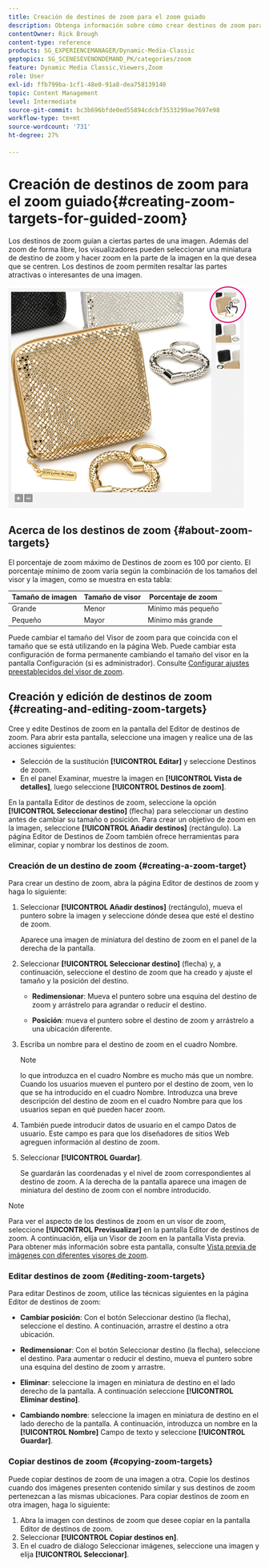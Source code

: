 ```yaml
---
title: Creación de destinos de zoom para el zoom guiado
description: Obtenga información sobre cómo crear destinos de zoom para el zoom guiado en Adobe Dynamic Media Classic.
contentOwner: Rick Brough
content-type: reference
products: SG_EXPERIENCEMANAGER/Dynamic-Media-Classic
geptopics: SG_SCENESEVENONDEMAND_PK/categories/zoom
feature: Dynamic Media Classic,Viewers,Zoom
role: User
exl-id: ffb799ba-1cf1-48e0-91a8-dea758139140
topic: Content Management
level: Intermediate
source-git-commit: bc3b696bfde0ed55894cdcbf3533299ae7697e98
workflow-type: tm+mt
source-wordcount: '731'
ht-degree: 27%

---
```


# Creación de destinos de zoom para el zoom guiado{#creating-zoom-targets-for-guided-zoom}

Los destinos de zoom guían a ciertas partes de una imagen. Además del zoom de forma libre, los visualizadores pueden seleccionar una miniatura de destino de zoom y hacer zoom en la parte de la imagen en la que desea que se centren. Los destinos de zoom permiten resaltar las partes atractivas o interesantes de una imagen.

![Creación de destinos de zoom para el zoom guiado](/help/using/assets/zo_guided_zoom.png)

## Acerca de los destinos de zoom {#about-zoom-targets}

El porcentaje de zoom máximo de Destinos de zoom es 100 por ciento. El porcentaje mínimo de zoom varía según la combinación de los tamaños del visor y la imagen, como se muestra en esta tabla:

| Tamaño de imagen | Tamaño de visor | Porcentaje de zoom |
| --- | --- | --- |
| Grande | Menor | Mínimo más pequeño |
| Pequeño | Mayor | Mínimo más grande |

Puede cambiar el tamaño del Visor de zoom para que coincida con el tamaño que se está utilizando en la página Web. Puede cambiar esta configuración de forma permanente cambiando el tamaño del visor en la pantalla Configuración (si es administrador). Consulte [Configurar ajustes preestablecidos del visor de zoom](setting-zoom-viewer-presets.md#setting_up_zoom_viewer_presets).

## Creación y edición de destinos de zoom {#creating-and-editing-zoom-targets}

Cree y edite Destinos de zoom en la pantalla del Editor de destinos de zoom. Para abrir esta pantalla, seleccione una imagen y realice una de las acciones siguientes:

* Selección de la sustitución **[!UICONTROL Editar]** y seleccione Destinos de zoom.
* En el panel Examinar, muestre la imagen en **[!UICONTROL Vista de detalles]**, luego seleccione **[!UICONTROL Destinos de zoom]**.

En la pantalla Editor de destinos de zoom, seleccione la opción **[!UICONTROL Seleccionar destino]** (flecha) para seleccionar un destino antes de cambiar su tamaño o posición. Para crear un objetivo de zoom en la imagen, seleccione **[!UICONTROL Añadir destinos]** (rectángulo). La página Editor de Destinos de Zoom también ofrece herramientas para eliminar, copiar y nombrar los destinos de zoom.

### Creación de un destino de zoom {#creating-a-zoom-target}

Para crear un destino de zoom, abra la página Editor de destinos de zoom y haga lo siguiente:

1. Seleccionar **[!UICONTROL Añadir destinos]** (rectángulo), mueva el puntero sobre la imagen y seleccione dónde desea que esté el destino de zoom.

   Aparece una imagen de miniatura del destino de zoom en el panel de la derecha de la pantalla.

1. Seleccionar **[!UICONTROL Seleccionar destino]** (flecha) y, a continuación, seleccione el destino de zoom que ha creado y ajuste el tamaño y la posición del destino.

   * **Redimensionar**: Mueva el puntero sobre una esquina del destino de zoom y arrástrelo para agrandar o reducir el destino.

   * **Posición**: mueva el puntero sobre el destino de zoom y arrástrelo a una ubicación diferente.

1. Escriba un nombre para el destino de zoom en el cuadro Nombre. 

   >[!NOTE]
   >
   >lo que introduzca en el cuadro Nombre es mucho más que un nombre. Cuando los usuarios mueven el puntero por el destino de zoom, ven lo que se ha introducido en el cuadro Nombre. Introduzca una breve descripción del destino de zoom en el cuadro Nombre para que los usuarios sepan en qué pueden hacer zoom.

1. También puede introducir datos de usuario en el campo Datos de usuario. Este campo es para que los diseñadores de sitios Web agreguen información al destino de zoom.
1. Seleccionar **[!UICONTROL Guardar]**.

   Se guardarán las coordenadas y el nivel de zoom correspondientes al destino de zoom. A la derecha de la pantalla aparece una imagen de miniatura del destino de zoom con el nombre introducido.

>[!NOTE]
>
>Para ver el aspecto de los destinos de zoom en un visor de zoom, seleccione **[!UICONTROL Previsualizar]** en la pantalla Editor de destinos de zoom. A continuación, elija un Visor de zoom en la pantalla Vista previa. Para obtener más información sobre esta pantalla, consulte [Vista previa de imágenes con diferentes visores de zoom](previewing-image-assets-different-zoom.md#previewing_image_assets_with_different_zoom_viewers).

### Editar destinos de zoom {#editing-zoom-targets}

Para editar Destinos de zoom, utilice las técnicas siguientes en la página Editor de destinos de zoom:

* **Cambiar posición**: Con el botón Seleccionar destino (la flecha), seleccione el destino. A continuación, arrastre el destino a otra ubicación.

* **Redimensionar**: Con el botón Seleccionar destino (la flecha), seleccione el destino. Para aumentar o reducir el destino, mueva el puntero sobre una esquina del destino de zoom y arrastre.

* **Eliminar**: seleccione la imagen en miniatura de destino en el lado derecho de la pantalla. A continuación seleccione **[!UICONTROL Eliminar destino]**.

* **Cambiando nombre**: seleccione la imagen en miniatura de destino en el lado derecho de la pantalla. A continuación, introduzca un nombre en la **[!UICONTROL Nombre]** Campo de texto y seleccione **[!UICONTROL Guardar]**.

### Copiar destinos de zoom {#copying-zoom-targets}

Puede copiar destinos de zoom de una imagen a otra. Copie los destinos cuando dos imágenes presenten contenido similar y sus destinos de zoom pertenezcan a las mismas ubicaciones. Para copiar destinos de zoom en otra imagen, haga lo siguiente:

1. Abra la imagen con destinos de zoom que desee copiar en la pantalla Editor de destinos de zoom.
1. Seleccionar **[!UICONTROL Copiar destinos en]**.
1. En el cuadro de diálogo Seleccionar imágenes, seleccione una imagen y elija **[!UICONTROL Seleccionar]**.
